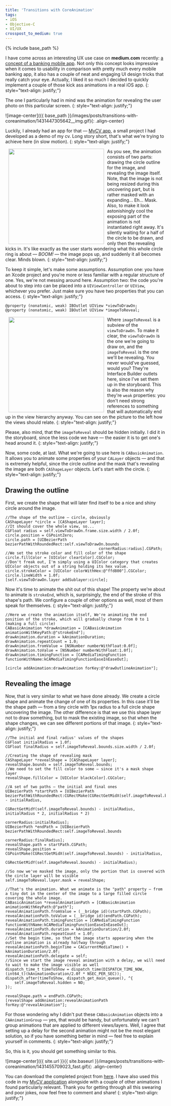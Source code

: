 ```yaml
---
title: 'Transitions with CoreAnimation'
tags:
- iOS
- Objective-C
- UI/UX
crosspost_to_medium: true
---
```


{% include base_path %}

I have come across an interesting UX use case on **medium.com** recently: <a target="_blank" href="https://medium.com/@uxdesignagency/the-way-digital-banking-should-work-1d278efa96a6">a concept of a banking mobile app</a>. Not only this concept looks impressive when it comes to usability in comparison with pretty much every mobile banking app, it also has a couple of neat and engaging UI design tricks that really catch your eye. <!--more--> Actually, I liked it so much I decided to quickly implement a couple of those kick ass animations in a real iOS app.
{: style="text-align: justify;"} 

The one I particularly had in mind was the animation for revealing the user photo on this particular screen.
{: style="text-align: justify;"} 
  
![image-center]({{ base_path }}/images/posts/transitions-with-coreanimation/1431447305642__img.gif){: .align-center}  

Luckily, I already had an app for that — <a target="_blank" href="https://github.com/alexstaravoitau/MyCV">MyCV app</a>, a small project I had developed as a demo of my cv. Long story short, that's what we're trying to achieve here (in slow motion).
{: style="text-align: justify;"} 
 
<img src="{{ base_path }}/images/posts/transitions-with-coreanimation/1431447440480__img.gif" alt="" style="width: 300px;" hspace="10" align="left"> As you see, the animation consists of two parts: drawing the circle outline for the image, and revealing the image itself. Note, that the image is not being resized during this uncovering part, but is rather masked with an expanding... Eh... Mask. Also, to make it look astonishingly cool the exposing part of the animation is not instantiated right away. It's silently waiting for a half of the circle to be drawn, and only then the revealing kicks in. It's like exactly as the user starts wondering what this whole circle ring is about — *BOOM!* — the image pops up, and suddenly it all becomes clear. Minds blown.
{: style="text-align: justify;"} 

To keep it simple, let's make some assumptions. Assumption one: you have an Xcode project and you're more or less familiar with a regular structure of one. Yes, we're not messing around here. Assumption two: the code you're about to step into can be placed into a `UIViewController` or `UIView`, whichever you prefer. Just make sure you have two properties that you can access.
{: style="text-align: justify;"} 

```objc
@property (nonatomic, weak) IBOutlet UIView *viewToDrawOn;
@property (nonatomic, weak) IBOutlet UIView *imageToReveal;
```

<img src="{{ base_path }}/images/posts/transitions-with-coreanimation/1431451351453__img.png" alt="" style="width: 300px;" hspace="10" align="left"> Where `imageToReveal` is a subview of the `viewToDrawOn`. To make it clear, the `viewToDrawOn` is the one we're going to draw on, and the `imageToReveal` is the one we'll be revealing. You never would've guessed, would you? They're Interface Builder outlets here, since I've set them up in the storyboard. This is also the reason why they're `weak` properties: you don't need strong references to something that will automatically end up in the view hierarchy anyway. You can see on the picture to the left how the views should relate.
{: style="text-align: justify;"} 

Please, also mind, that the `imageToReveal` should be hidden initially. I did it in the storyboard, since the less code we have — the easier it is to get one's head around it.
{: style="text-align: justify;"} 

Now, some code, at last. What we're going to use here is `CABasicAnimation`. It allows you to animate some properties of your `CALayer` objects — and that is extremely helpful, since the circle outline and the mask that's revealing the image are both `CAShapeLayer` objects. Let's start with the circle.
{: style="text-align: justify;"} 

## Drawing the outline

First, we create the shape that will later find itself to be a nice and shiny circle around the image.

```objc
//The shape of the outline — circle, obviously
CAShapeLayer *circle = [CAShapeLayer layer];
//It should cover the whole view, so...
CGFloat radius = self.viewToDrawOn.frame.size.width / 2.0f;
circle.position = CGPointZero;
circle.path = [UIBezierPath bezierPathWithRoundedRect:self.viewToDrawOn.bounds
                                         cornerRadius:radius].CGPath;
//We set the stroke color and fill color of the shape
circle.fillColor = [UIColor clearColor].CGColor;
//Don't freak out, I'm simply using a UIColor category that creates UIColor objects out of a string holding its hex value.
circle.strokeColor = [UIColor colorWithHex:@"ffd800"].CGColor;
circle.lineWidth = 1.0f;
[self.viewToDrawOn.layer addSublayer:circle];
```

Now it's time to animate the shit out of this shape! The property we're about to animate is `strokeEnd`, which is, surprisingly, the end of the stroke of this shape's path. We configure a couple of other options as well, most of them speak for themselves.
{: style="text-align: justify;"} 

```objc
//Here we create the animation itself, We're animating the end position of the stroke, which will gradually change from 0 to 1 (making a full circle)
CABasicAnimation *drawAnimation = [CABasicAnimation animationWithKeyPath:@"strokeEnd"];
drawAnimation.duration = kAnimationDuration;
drawAnimation.repeatCount = 1.0;
drawAnimation.fromValue = [NSNumber numberWithFloat:0.0f];
drawAnimation.toValue = [NSNumber numberWithFloat:1.0f];
drawAnimation.timingFunction = [CAMediaTimingFunction functionWithName:kCAMediaTimingFunctionEaseInEaseOut];

[circle addAnimation:drawAnimation forKey:@"drawOutlineAnimation"];
```

## Revealing the image

Now, that is very similar to what we have done already. We create a circle shape and animate the change of one of its properties. In this case it'll be the shape path — from a tiny circle with 1px radius to a full circle shape uncovering the image. The other difference is that we use this shape layer not to draw something, but to mask the existing image, so that when the shape changes, we can see different portions of that image.
{: style="text-align: justify;"} 

```objc
//The initial and final radius' values of the shapes
CGFloat initialRadius = 1.0f;
CGFloat finalRadius = self.imageToReveal.bounds.size.width / 2.0f;

//Creating the shape of revealing mask
CAShapeLayer *revealShape = [CAShapeLayer layer];
revealShape.bounds = self.imageToReveal.bounds;
//We need to set the fill color to some — since it's a mask shape layer
revealShape.fillColor = [UIColor blackColor].CGColor;

//A set of two paths — the initial and final ones
UIBezierPath *startPath = [UIBezierPath bezierPathWithRoundedRect:CGRectMake(CGRectGetMidX(self.imageToReveal.bounds) - initialRadius,
                                                                             CGRectGetMidY(self.imageToReveal.bounds) - initialRadius, initialRadius * 2, initialRadius * 2)
                                                     cornerRadius:initialRadius];
UIBezierPath *endPath = [UIBezierPath bezierPathWithRoundedRect:self.imageToReveal.bounds
                                                   cornerRadius:finalRadius];
revealShape.path = startPath.CGPath;
revealShape.position = CGPointMake(CGRectGetMidX(self.imageToReveal.bounds) - initialRadius,
                                   CGRectGetMidY(self.imageToReveal.bounds) - initialRadius);

//So now we've masked the image, only the portion that is covered with the circle layer will be visible
self.imageToReveal.layer.mask = revealShape;

//That's the animation. What we animate is the "path" property — from a tiny dot in the center of the image to a large filled circle covering the whole image.
CABasicAnimation *revealAnimationPath = [CABasicAnimation animationWithKeyPath:@"path"];
revealAnimationPath.fromValue = (__bridge id)(startPath.CGPath);
revealAnimationPath.toValue = (__bridge id)(endPath.CGPath);
revealAnimationPath.timingFunction = [CAMediaTimingFunction functionWithName:kCAMediaTimingFunctionEaseInEaseOut];
revealAnimationPath.duration = kAnimationDuration/2.0f;
revealAnimationPath.repeatCount = 1.0f;
//Set the begin time, so that the image starts appearing when the outline animation is already halfway through
revealAnimationPath.beginTime = CACurrentMediaTime() + kAnimationDuration/2.0f;
revealAnimationPath.delegate = self;
//Since we start the image reveal animation with a delay, we will need to wait to make the image visible as well
dispatch_time_t timeToShow = dispatch_time(DISPATCH_TIME_NOW, (int64_t)(kAnimationDuration/2.0f * NSEC_PER_SEC));
dispatch_after(timeToShow, dispatch_get_main_queue(), ^{
    self.imageToReveal.hidden = NO;
});

revealShape.path = endPath.CGPath;
[revealShape addAnimation:revealAnimationPath forKey:@"revealAnimation"];
```

For those wondering why I didn't put these `CABasicAnimation` objects into a `CAAnimationGroup` — yes, that would be handy, but unfortunately we can't group animations that are applied to different views/layers. Well, I agree that setting up a delay for the second animation might not be the most elegant solution, so if you have something better in mind — feel free to explain yourself in comments.
{: style="text-align: justify;"} 

So, this is it, you should get something similar to this.
  
![image-center]({{ site.url }}{{ site.baseurl }}/images/posts/transitions-with-coreanimation/1431455709023_fast.gif){: .align-center}  

You can download the completed project from <a target="_blank" href="https://github.com/alexstaravoitau/RevealImageDemo">here</a>. I have also used this code in my <a target="_blank" href="https://github.com/alexstaravoitau/MyCV">MyCV application</a> alongside with a couple of other animations I found particularly relevant. Thank you for getting through all this swearing and poor jokes, now feel free to comment and share!
{: style="text-align: justify;"} 

